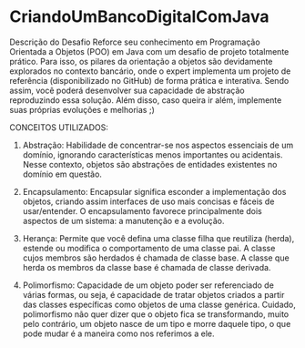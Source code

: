 # CriandoUmBancoDigitalComJava

Descrição do Desafio
Reforce seu conhecimento em Programação Orientada a Objetos (POO) em Java com um desafio de projeto totalmente prático.
Para isso, os pilares da orientação a objetos são devidamente explorados no contexto bancário, onde o expert implementa
um projeto de referência (disponibilizado no GitHub) de forma prática e interativa. Sendo assim, você poderá desenvolver
sua capacidade de abstração reproduzindo essa solução. Além disso, caso queira ir além, implemente suas próprias evoluções
e melhorias ;)

CONCEITOS UTILIZADOS:

1. Abstração: Habilidade de concentrar-se nos aspectos essenciais de um domínio, ignorando características menos importantes ou acidentais.
Nesse contexto, objetos são abstrações de entidades existentes no domínio em questão.

2. Encapsulamento: Encapsular significa esconder a implementação dos objetos, criando assim interfaces de uso mais concisas e fáceis de usar/entender.
 O encapsulamento favorece principalmente dois aspectos de um sistema: a manutenção e a evolução.

3. Herança: Permite que você defina uma classe filha que reutiliza (herda), estende ou modifica o comportamento de uma classe pai. A classe cujos
 membros são herdados é chamada de classe base. A classe que herda os membros da classe base é chamada de classe derivada.

4. Polimorfismo: Capacidade de um objeto poder ser referenciado de várias formas, ou seja, é capacidade de tratar objetos criados a partir das 
classes específicas como objetos de uma classe genérica.
Cuidado, polimorfismo não quer dizer que o objeto fica se transformando, muito pelo contrário, um objeto nasce de um tipo e morre daquele tipo,
o que pode mudar é a maneira como nos referimos a ele.


